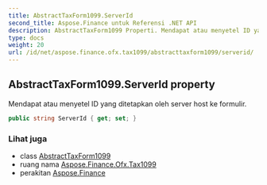 ```yaml
---
title: AbstractTaxForm1099.ServerId
second_title: Aspose.Finance untuk Referensi .NET API
description: AbstractTaxForm1099 Properti. Mendapat atau menyetel ID yang ditetapkan oleh server host ke formulir.
type: docs
weight: 20
url: /id/net/aspose.finance.ofx.tax1099/abstracttaxform1099/serverid/
---
```

## AbstractTaxForm1099.ServerId property

Mendapat atau menyetel ID yang ditetapkan oleh server host ke formulir.

```csharp
public string ServerId { get; set; }
```

### Lihat juga

* class [AbstractTaxForm1099](../)
* ruang nama [Aspose.Finance.Ofx.Tax1099](../../abstracttaxform1099/)
* perakitan [Aspose.Finance](../../../)



